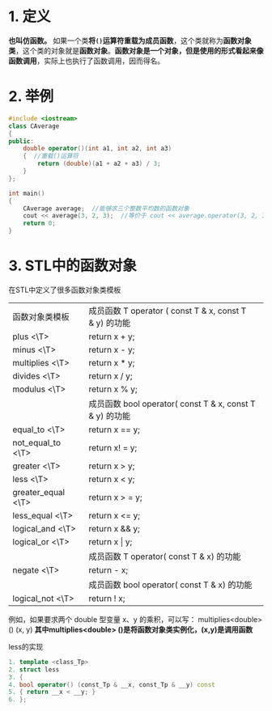 
# 1. 定义

**也叫仿函数。**
如果一个类**将`()`运算符重载为成员函数**，这个类就称为**函数对象类**，这个类的对象就是**函数对象**。**函数对象是一个对象，但是使用的形式看起来像函数调用**，实际上也执行了函数调用，因而得名。

# 2. 举例

```cpp
#include <iostream>
class CAverage
{
public:
    double operator()(int a1, int a2, int a3)
    {  //重载()运算符
        return (double)(a1 + a2 + a3) / 3;
    }
};

int main()
{
    CAverage average;  //能够求三个整数平均数的函数对象
    cout << average(3, 2, 3);  //等价于 cout << average.operator(3, 2, 3);
    return 0;
}
```

# 3. STL中的函数对象
在STL中定义了很多函数对象类模板

|   |   |
|---|---|
|函数对象类模板|成员函数 T operator ( const T & x, const T & y) 的功能|
|plus <\T>|return x + y;|
|minus <\T>|return x - y;|
|multiplies <\T>|return x * y;|
|divides <\T>|return x / y;|
|modulus <\T>|return x % y;|
||成员函数 bool operator( const T & x, const T & y) 的功能|
|equal_to <\T>|return x == y;|
|not_equal_to <\T>|return x! = y;|
|greater <\T>|return x > y;|
|less <\T>|return x < y;|
|greater_equal <\T>|return x > = y;|
|less_equal <\T>|return x <= y;|
|logical_and <\T>|return x && y;|
|logical_or <\T>|return x \| y;|
||成员函数 T operator( const T & x) 的功能|
|negate <\T>|return - x;|
||成员函数 bool operator( const T & x) 的功能|
|logical_not <\T>|return ! x;|




例如，如果要求两个 double 型变量 x、y 的乘积，可以写：
multiplies\<double> () (x, y)
**其中multiplies\<double> ()是将函数对象类实例化，(x,y)是调用函数**

less的实现
```cpp
1. template <class_Tp>
2. struct less
3. {
4. bool operator() (const_Tp & __x, const_Tp & __y) const
5. { return __x < __y; }
6. };
```
